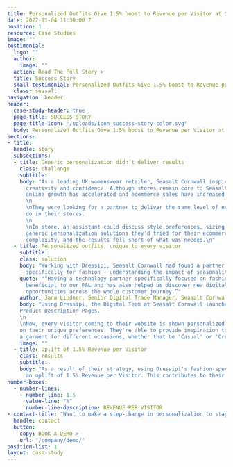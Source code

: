 ```yaml
---
title: Personalized Outfits Give 1.5% boost to Revenue per Visitor at Seasalt Cornwall
date: 2022-11-04 11:30:00 Z
position: 1
resource: Case Studies
image: ""
testimonial:
  logo: ""
  author:
    image: ""
  action: Read The Full Story >
  title: Success Story
  small-testimonial: Personalized Outfits Give 1.5% boost to Revenue per Visitor at Seasalt Cornwall
  class: seasalt
navigation: header
header:
  case-study-header: true
  page-title: SUCCESS STORY
  page-title-icon: "/uploads/icon_success-story-color.svg"
  body: Personalized Outfits Give 1.5% boost to Revenue per Visitor at Seasalt Cornwall
sections:
- title: 
  handle: story
  subsections:
  - title: Generic personalization didn’t deliver results
    class: challenge
    subtitle: 
    body: "As a leading UK womenswear retailer, Seasalt Cornwall inspires women of all ages and shapes to dress with 
      creativity and confidence. Although stores remain core to Seasalt’s customer experience proposition, their 
      online growth has accelerated and ecommerce sales have increased significantly. 
      \n
      \nThey were looking for a partner to deliver the same level of experience to their loyal customers online as they 
      do in their stores. 
      \n
      \nIn store, an assistant could discuss style preferences, sizing and the current trends with a customer. The 
      generic personalization solutions they’d tried for their ecommerce store didn’t take into account this 
      complexity, and the results fell short of what was needed.\n"
  - title: Personalized outfits, unique to every visitor 
    subtitle: 
    class: solution
    body: "Working with Dressipi, Seasalt Cornwall had found a partner whose personalization software was designed 
      specifically for fashion - understanding the impact of seasonality, trends, taste, body shapes etc.\n"
    quote: "“Having a technology partner specifically focused on fashion is hugely 
      beneficial to our P&L and has also helped us discover new digital 
      opportunities across the whole customer journey.”"
    author: Jana Lindner, Senior Digital Trade Manager, Seasalt Cornwall
    body: "Using Dressipi, the Digital Team at Seasalt Cornwall launched personalized similar items and outfits on their 
    Product Description Pages.
    \n
    \nNow, every visitor coming to their website is shown personalized outfits and styling recommendations, based 
    on their unique preferences. They're able to provide inspiration to their customers by showing the versatility of 
    a garment for different occasions, whether that be 'Casual' or 'Creative Work'.\n"
    image: ""
  - title: Uplift of 1.5% Revenue per Visitor
    class: results
    subtitle: 
    body: "As a result of their strategy, using Dressipi's fashion-specific personalization software, Seasalt Cornwall saw 
      an uplift of 1.5% Revenue per Visitor. This contributes to their profit improvements laid out in their core strategy."
number-boxes: 
  - number-lines:
    - number-line: 1.5
      value-line: "%"
      number-line-description: REVENUE PER VISITOR
- contact-title: "Want to make a step-change in personalization to stay competitive? \nGet in touch.\n"
  handle: contact
  button:
    copy: BOOK A DEMO >
    url: "/company/demo/"
position-list: 1
layout: case-study
---
```

